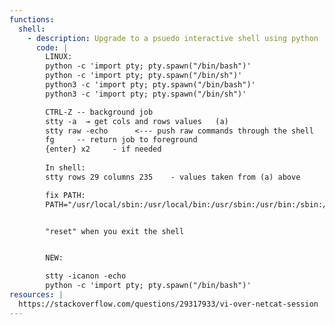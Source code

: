 ```yaml
---
functions:
  shell:
    - description: Upgrade to a psuedo interactive shell using python
      code: |
        LINUX:
        python -c 'import pty; pty.spawn("/bin/bash")'
        python -c 'import pty; pty.spawn("/bin/sh")'
        python3 -c 'import pty; pty.spawn("/bin/bash")'
        python3 -c 'import pty; pty.spawn("/bin/sh")'

        CTRL-Z -- background job
        stty -a  → get cols and rows values   (a)
        stty raw -echo      <--- push raw commands through the shell
        fg     -- return job to foreground
        {enter} x2     - if needed
        
        In shell:
        stty rows 29 columns 235    - values taken from (a) above

        fix PATH:
        PATH="/usr/local/sbin:/usr/local/bin:/usr/sbin:/usr/bin:/sbin:/bin:/usr/games:/usr/local/games"


        "reset" when you exit the shell


        NEW:

        stty -icanon -echo
        python -c 'import pty; pty.spawn("/bin/bash")'
resources: |
  https://stackoverflow.com/questions/29317933/vi-over-netcat-session
---
```


